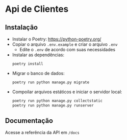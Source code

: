 # Api de Clientes
## Instalação
- Instalar o Poetry: https://python-poetry.org/
- Copiar o arquivo `.env.example` e criar o arquivo `.env`
    - Edite o `.env` de acordo com suas necessidades
- Instalar as dependências:
    ```bash
    poetry install
    ```
- Migrar o banco de dados:
    ```bash
    poetry run python manage.py migrate
    ```
- Compoilar arquivos estáticos e iniciar o servidor local:
    ```bash
    poetry run python manage.py collectstatic 
    poetry run python manage.py runserver
    ```

## Documentação
Acesse a referência da API em `/docs`
